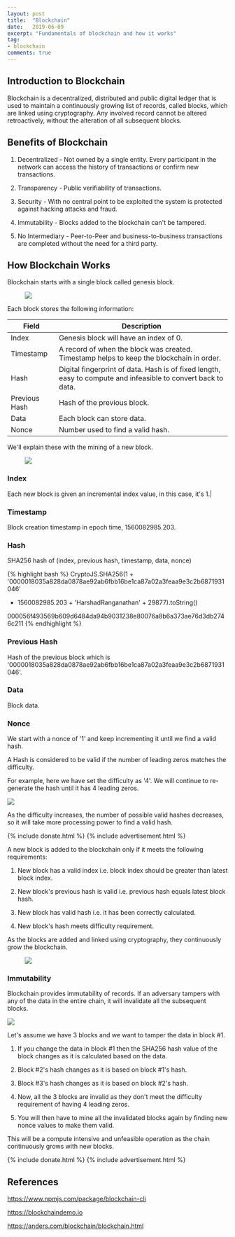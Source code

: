 ```yaml
---
layout: post
title:  "Blockchain"
date:   2019-06-09
excerpt: "Fundamentals of blockchain and how it works"
tag:
- blockchain
comments: true
---
```


## Introduction to Blockchain

Blockchain is a decentralized, distributed and public digital ledger that is used to maintain a continuously growing list of records, called blocks, which are linked using cryptography. Any involved record cannot be altered retroactively, without the alteration of all subsequent blocks.

## Benefits of Blockchain

1. Decentralized - Not owned by a single entity. Every participant in the network can access the history of transactions or confirm new transactions.

2. Transparency - Public verifiability of transactions.

3. Security - With no central point to be exploited the system is protected against hacking attacks and fraud.

4. Immutability - Blocks added to the blockchain can't be tampered.

5. No Intermediary - Peer-to-Peer and business-to-business transactions are completed without the need for a third party.

## How Blockchain Works

Blockchain starts with a single block called genesis block.

<figure class="half">
	<a href="{{ site.url }}/assets/img/2019/06/genesis-block.png"><img src="{{ site.url }}/assets/img/2019/06/genesis-block.png"></a>
</figure>

Each block stores the following information:

| Field | Description |
| ------ | ------ |
|Index|Genesis block will have an index of 0.|
|Timestamp|A record of when the block was created. Timestamp helps to keep the blockchain in order.|
|Hash|Digital fingerprint of data. Hash is of fixed length, easy to compute and infeasible to convert back to data.|
|Previous Hash|Hash of the previous block.|
|Data|Each block can store data.|
|Nonce|Number used to find a valid hash.|

We'll explain these with the mining of a new block.

<figure class="half">
	<a href="{{ site.url }}/assets/img/2019/06/mined-block.png"><img src="{{ site.url }}/assets/img/2019/06/mined-block.png"></a>
</figure>

### Index
 
Each new block is given an incremental index value, in this case, it's 1.|

### Timestamp

Block creation timestamp in epoch time, 1560082985.203.

### Hash

SHA256 hash of (index, previous hash, timestamp, data, nonce)

{% highlight bash %}
CryptoJS.SHA256(1 + '0000018035a828da0878ae92ab6fbb16be1ca87a02a3feaa9e3c2b6871931046' 
+ 1560082985.203 + 'HarshadRanganathan' + 29877).toString()

000056f493569b609d6484da94b9031238e80076a8b6a373ae76d3db2746c211
{% endhighlight %}

### Previous Hash

Hash of the previous block which is '0000018035a828da0878ae92ab6fbb16be1ca87a02a3feaa9e3c2b6871931046'.

### Data

Block data.

### Nonce

We start with a nonce of '1' and keep incrementing it until we find a valid hash. 

A Hash is considered to be valid if the number of leading zeros matches the difficulty.

For example, here we have set the difficulty as '4'. We will continue to re-generate the hash until it has 4 leading zeros.

<img src="https://i.imgur.com/Zzo4Ofa.gif" />

As the difficulty increases, the number of possible valid hashes decreases, so it will take more processing power to find a valid hash.

{% include donate.html %}
{% include advertisement.html %}

A new block is added to the blockchain only if it meets the following requirements:

1. New block has a valid index i.e. block index should be greater than latest block index.

2. New block's previous hash is valid i.e. previous hash equals latest block hash.

3. New block has valid hash i.e. it has been correctly calculated.

4. New block's hash meets difficulty requirement.

As the blocks are added and linked using cryptography, they continuously grow the blockchain.

<figure class="half">
	<a href="{{ site.url }}/assets/img/2019/06/blockchain.png"><img src="{{ site.url }}/assets/img/2019/06/blockchain.png"></a>
</figure>

### Immutability

Blockchain provides immutability of records. If an adversary tampers with any of the data in the entire chain,  it will invalidate all the subsequent blocks.

<img src="https://i.imgur.com/41UnNFa.gif" />

Let's assume we have 3 blocks and we want to tamper the data in block #1.

1. If you change the data in block #1 then the SHA256 hash value of the block changes as it is calculated based on the data.

2. Block #2's hash changes as it is based on block #1's hash.

3. Block #3's hash changes as it is based on block #2's hash.

4. Now, all the 3 blocks are invalid as they don't meet the difficulty requirement of having 4 leading zeros.

5. You will then have to mine all the invalidated blocks again by finding new nonce values to make them valid.

This will be a compute intensive and unfeasible operation as the chain continuously grows with new blocks.

{% include donate.html %}
{% include advertisement.html %}

## References

<https://www.npmjs.com/package/blockchain-cli>

<https://blockchaindemo.io>

<https://anders.com/blockchain/blockchain.html>